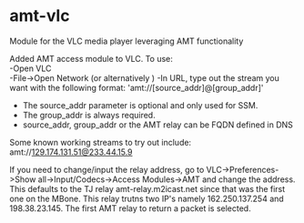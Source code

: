 # amt-vlc
Module for the VLC media player leveraging AMT functionality

Added AMT access module to VLC. To use:  
-Open VLC  
-File->Open Network (or alternatively <CNTL-N>)
-In URL, type out the stream you want with the following format: 'amt://[source_addr]@[group_addr]'  
* The source_addr parameter is optional and only used for SSM.  
* The group_addr is always required.  
* source_addr, group_addr or the AMT relay can be FQDN defined in DNS
  
Some known working streams to try out include:  
amt://129.174.131.51@233.44.15.9  

If you need to change/input the relay address, go to VLC->Preferences->Show all->Input/Codecs->Access Modules->AMT and change the address. This defaults to the TJ relay amt-relay.m2icast.net since that was the first one on the MBone.  This relay trutns two IP's namely 162.250.137.254 and 198.38.23.145.  The first AMT relay to return a packet is selected.
